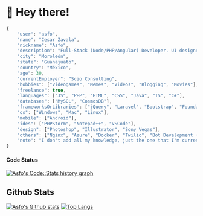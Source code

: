 # :wave: Hey there!

```js
{
	"user": "asfo",
	"name": "Cesar Zavala",
	"nickname": "Asfo",
	"description": "Full-Stack (Node/PHP/Angular) Developer. UI designer (and some UX).",
	"city": "Moroleón",
	"state": "Guanajuato",
	"country": "México",
	"age": 30,
	"currentEmployer": "Scio Consulting",
	"hobbies": ["Videogames", "Memes", "Videos", "Blogging", "Movies"],
	"freelance": true,
	"languages": ["JS", "PHP", "HTML", "CSS", "Java", "TS", "C#"],
	"databases": ["MySQL", "CosmosDB"],
	"frameworksOrLibraries": ["jQuery", "Laravel", "Bootstrap", "Foundation", "NodeJS", "React", "TailwindCSS", "Express", "Wordpress"],
	"os": ["Windows", "Mac", "Linux"],
	"mobile": ["Android"],
	"ides": ["PHPStorm", "Notepad++", "VSCode"],
	"design": ["Photoshop", "Illustrator", "Sony Vegas"],
	"others": ["Nginx", "Azure", "Docker", "Twilio", "Bot Development (Bot Framework, DirectLine)", "Github", "Postman"],
	"note": "I don't add all my knowledge, just the one that I'm currently using, also the seniority level is not included to reduce the size of the JSON"
}
```

#### Code Status
<a href="https://codestats.net/users/asfo">
  <img src='https://codestats-readme.wegfan.cn/history-graph/asfo?width=850&height=300&history_days=15&max_languages=12&language_colors=["3e4053","f15854","5da5da","faa43a","60bd68","f17cb0","b2912f","00897b","b276b2","ffc0cb","cddc39","7e57c2","bdbdbd"]' alt="Asfo's Code::Stats history graph" />
</a>

## Github Stats
[![Asfo's Github stats](https://github-readme-stats.vercel.app/api?username=asfo&theme=dracula)](https://github.com/asfo/)
[![Top Langs](https://github-readme-stats.vercel.app/api/top-langs/?username=asfo&layout=compact&theme=dracula&show_icons=true)](https://github.com/asfo/)
